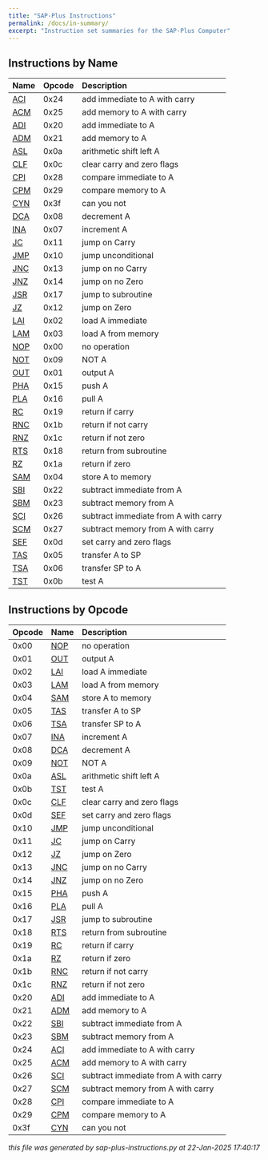 ```yaml
---
title: "SAP-Plus Instructions"
permalink: /docs/in-summary/
excerpt: "Instruction set summaries for the SAP-Plus Computer"
---
```



## Instructions by Name

|Name|Opcode|Description|
|:---|:---|:---|
|[ACI](../in-details#aci)|0x24|add immediate to A with carry|
|[ACM](../in-details#acm)|0x25|add memory to A with carry|
|[ADI](../in-details#adi)|0x20|add  immediate to A|
|[ADM](../in-details#adm)|0x21|add memory to A|
|[ASL](../in-details#asl)|0x0a|arithmetic shift left A|
|[CLF](../in-details#clf)|0x0c|clear carry and zero flags|
|[CPI](../in-details#cpi)|0x28|compare immediate to A|
|[CPM](../in-details#cpm)|0x29|compare memory to A|
|[CYN](../in-details#cyn)|0x3f|can you not|
|[DCA](../in-details#dca)|0x08|decrement A|
|[INA](../in-details#ina)|0x07|increment A|
|[JC](../in-details#jc)|0x11|jump on Carry|
|[JMP](../in-details#jmp)|0x10|jump unconditional|
|[JNC](../in-details#jnc)|0x13|jump on no Carry|
|[JNZ](../in-details#jnz)|0x14|jump on no Zero|
|[JSR](../in-details#jsr)|0x17|jump to subroutine|
|[JZ](../in-details#jz)|0x12|jump on Zero|
|[LAI](../in-details#lai)|0x02|load A immediate|
|[LAM](../in-details#lam)|0x03|load A from memory|
|[NOP](../in-details#nop)|0x00|no operation|
|[NOT](../in-details#not)|0x09|NOT A|
|[OUT](../in-details#out)|0x01|output A|
|[PHA](../in-details#pha)|0x15|push A|
|[PLA](../in-details#pla)|0x16|pull A|
|[RC](../in-details#rc)|0x19|return if carry|
|[RNC](../in-details#rnc)|0x1b|return if not carry|
|[RNZ](../in-details#rnz)|0x1c|return if not zero|
|[RTS](../in-details#rts)|0x18|return from subroutine|
|[RZ](../in-details#rz)|0x1a|return if zero|
|[SAM](../in-details#sam)|0x04|store A to memory|
|[SBI](../in-details#sbi)|0x22|subtract immediate from A|
|[SBM](../in-details#sbm)|0x23|subtract memory from A|
|[SCI](../in-details#sci)|0x26|subtract immediate from A with carry|
|[SCM](../in-details#scm)|0x27|subtract memory from A with carry|
|[SEF](../in-details#sef)|0x0d|set carry and zero flags|
|[TAS](../in-details#tas)|0x05|transfer A to SP|
|[TSA](../in-details#tsa)|0x06|transfer SP to A|
|[TST](../in-details#tst)|0x0b|test A|


## Instructions by Opcode

|Opcode|Name|Description|
|:---|:---|:---|
|0x00|[NOP](../in-details#nop)|no operation|
|0x01|[OUT](../in-details#out)|output A|
|0x02|[LAI](../in-details#lai)|load A immediate|
|0x03|[LAM](../in-details#lam)|load A from memory|
|0x04|[SAM](../in-details#sam)|store A to memory|
|0x05|[TAS](../in-details#tas)|transfer A to SP|
|0x06|[TSA](../in-details#tsa)|transfer SP to A|
|0x07|[INA](../in-details#ina)|increment A|
|0x08|[DCA](../in-details#dca)|decrement A|
|0x09|[NOT](../in-details#not)|NOT A|
|0x0a|[ASL](../in-details#asl)|arithmetic shift left A|
|0x0b|[TST](../in-details#tst)|test A|
|0x0c|[CLF](../in-details#clf)|clear carry and zero flags|
|0x0d|[SEF](../in-details#sef)|set carry and zero flags|
|0x10|[JMP](../in-details#jmp)|jump unconditional|
|0x11|[JC](../in-details#jc)|jump on Carry|
|0x12|[JZ](../in-details#jz)|jump on Zero|
|0x13|[JNC](../in-details#jnc)|jump on no Carry|
|0x14|[JNZ](../in-details#jnz)|jump on no Zero|
|0x15|[PHA](../in-details#pha)|push A|
|0x16|[PLA](../in-details#pla)|pull A|
|0x17|[JSR](../in-details#jsr)|jump to subroutine|
|0x18|[RTS](../in-details#rts)|return from subroutine|
|0x19|[RC](../in-details#rc)|return if carry|
|0x1a|[RZ](../in-details#rz)|return if zero|
|0x1b|[RNC](../in-details#rnc)|return if not carry|
|0x1c|[RNZ](../in-details#rnz)|return if not zero|
|0x20|[ADI](../in-details#adi)|add  immediate to A|
|0x21|[ADM](../in-details#adm)|add memory to A|
|0x22|[SBI](../in-details#sbi)|subtract immediate from A|
|0x23|[SBM](../in-details#sbm)|subtract memory from A|
|0x24|[ACI](../in-details#aci)|add immediate to A with carry|
|0x25|[ACM](../in-details#acm)|add memory to A with carry|
|0x26|[SCI](../in-details#sci)|subtract immediate from A with carry|
|0x27|[SCM](../in-details#scm)|subtract memory from A with carry|
|0x28|[CPI](../in-details#cpi)|compare immediate to A|
|0x29|[CPM](../in-details#cpm)|compare memory to A|
|0x3f|[CYN](../in-details#cyn)|can you not|


*this file was generated by sap-plus-instructions.py at 22-Jan-2025 17:40:17*
